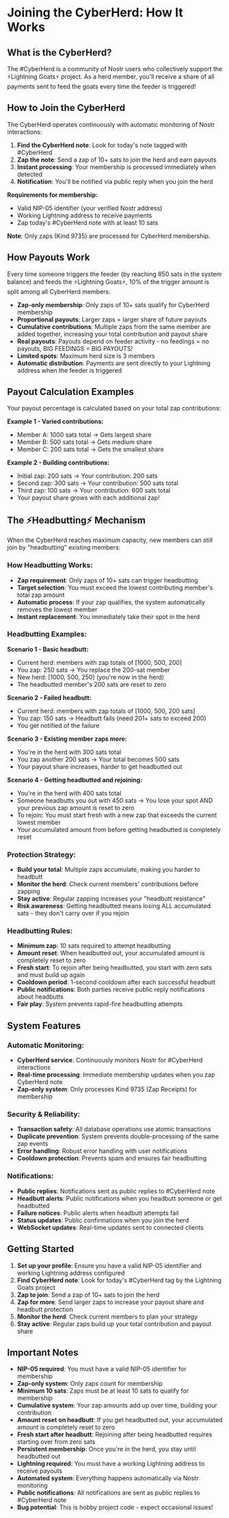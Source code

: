 # Joining the CyberHerd: How It Works

## What is the CyberHerd?

The #CyberHerd is a community of Nostr users who collectively support the ⚡Lightning Goats⚡ project. As a herd member, you'll receive a share of all payments sent to feed the goats every time the feeder is triggered!

## How to Join the CyberHerd

The CyberHerd operates continuously with automatic monitoring of Nostr interactions:

1. **Find the CyberHerd note**: Look for today's note tagged with #CyberHerd
2. **Zap the note**: Send a zap of 10+ sats to join the herd and earn payouts
3. **Instant processing**: Your membership is processed immediately when detected
4. **Notification**: You'll be notified via public reply when you join the herd

**Requirements for membership:**
- Valid NIP-05 identifier (your verified Nostr address)
- Working Lightning address to receive payments
- Zap today's #CyberHerd note with at least 10 sats

**Note**: Only zaps (Kind 9735) are processed for CyberHerd membership.

## How Payouts Work

Every time someone triggers the feeder (by reaching 850 sats in the system balance) and feeds the ⚡Lightning Goats⚡, 10% of the trigger amount is split among all CyberHerd members:

- **Zap-only membership**: Only zaps of 10+ sats qualify for CyberHerd membership
- **Proportional payouts**: Larger zaps = larger share of future payouts
- **Cumulative contributions**: Multiple zaps from the same member are added together, increasing your total contribution and payout share
- **Real payouts**: Payouts depend on feeder activity - no feedings = no payouts, BIG FEEDINGS = BIG PAYOUTS!
- **Limited spots**: Maximum herd size is 3 members
- **Automatic distribution**: Payments are sent directly to your Lightning address when the feeder is triggered

## Payout Calculation Examples

Your payout percentage is calculated based on your total zap contributions:

**Example 1 - Varied contributions:**
- Member A: 1000 sats total → Gets largest share
- Member B: 500 sats total → Gets medium share  
- Member C: 200 sats total → Gets the smallest share

**Example 2 - Building contributions:**
- Initial zap: 200 sats → Your contribution: 200 sats
- Second zap: 300 sats → Your contribution: 500 sats total  
- Third zap: 100 sats → Your contribution: 600 sats total
- Your payout share grows with each additional zap!

## The ⚡Headbutting⚡ Mechanism

When the CyberHerd reaches maximum capacity, new members can still join by "headbutting" existing members:

### How Headbutting Works:
- **Zap requirement**: Only zaps of 10+ sats can trigger headbutting
- **Target selection**: You must exceed the lowest contributing member's total zap amount
- **Automatic process**: If your zap qualifies, the system automatically removes the lowest member
- **Instant replacement**: You immediately take their spot in the herd

### Headbutting Examples:

**Scenario 1 - Basic headbutt:**
- Current herd: members with zap totals of [1000, 500, 200]
- You zap: 250 sats → You replace the 200-sat member
- New herd: [1000, 500, 250] (you're now in the herd)
- The headbutted member's 200 sats are reset to zero

**Scenario 2 - Failed headbutt:**
- Current herd: members with zap totals of [1000, 500, 200 sats]  
- You zap: 150 sats → Headbutt fails (need 201+ sats to exceed 200)
- You get notified of the failure

**Scenario 3 - Existing member zaps more:**
- You're in the herd with 300 sats total
- You zap another 200 sats → Your total becomes 500 sats
- Your payout share increases, harder to get headbutted out

**Scenario 4 - Getting headbutted and rejoining:**
- You're in the herd with 400 sats total
- Someone headbutts you out with 450 sats → You lose your spot AND your previous zap amount is reset to zero
- To rejoin: You must start fresh with a new zap that exceeds the current lowest member
- Your accumulated amount from before getting headbutted is completely reset

### Protection Strategy:
- **Build your total**: Multiple zaps accumulate, making you harder to headbutt
- **Monitor the herd**: Check current members' contributions before zapping
- **Stay active**: Regular zapping increases your "headbutt resistance"
- **Risk awareness**: Getting headbutted means losing ALL accumulated sats - they don't carry over if you rejoin

### Headbutting Rules:
- **Minimum zap**: 10 sats required to attempt headbutting
- **Amount reset**: When headbutted out, your accumulated amount is completely reset to zero
- **Fresh start**: To rejoin after being headbutted, you start with zero sats and must build up again
- **Cooldown period**: 1-second cooldown after each successful headbutt
- **Public notifications**: Both parties receive public reply notifications about headbutts
- **Fair play**: System prevents rapid-fire headbutting attempts

## System Features

### Automatic Monitoring:
- **CyberHerd service**: Continuously monitors Nostr for #CyberHerd interactions
- **Real-time processing**: Immediate membership updates when you zap CyberHerd note
- **Zap-only system**: Only processes Kind 9735 (Zap Receipts) for membership

### Security & Reliability:
- **Transaction safety**: All database operations use atomic transactions
- **Duplicate prevention**: System prevents double-processing of the same zap events
- **Error handling**: Robust error handling with user notifications
- **Cooldown protection**: Prevents spam and ensures fair headbutting

### Notifications:
- **Public replies**: Notifications sent as public replies to #CyberHerd note
- **Headbutt alerts**: Public notifications when you headbutt someone or get headbutted
- **Failure notices**: Public alerts when headbutt attempts fail
- **Status updates**: Public confirmations when you join the herd
- **WebSocket updates**: Real-time updates sent to connected clients

## Getting Started

1. **Set up your profile**: Ensure you have a valid NIP-05 identifier and working Lightning address configured
2. **Find CyberHerd note**: Look for today's #CyberHerd tag by the Lightning Goats project
3. **Zap to join**: Send a zap of 10+ sats to join the herd
4. **Zap for more**: Send larger zaps to increase your payout share and headbutt protection
5. **Monitor the herd**: Check current members to plan your strategy
6. **Stay active**: Regular zaps build up your total contribution and payout share

## Important Notes

- **NIP-05 required**: You must have a valid NIP-05 identifier for membership
- **Zap-only system**: Only zaps count for membership
- **Minimum 10 sats**: Zaps must be at least 10 sats to qualify for membership
- **Cumulative system**: Your zap amounts add up over time, building your contribution
- **Amount reset on headbutt**: If you get headbutted out, your accumulated amount is completely reset to zero
- **Fresh start after headbutt**: Rejoining after being headbutted requires starting over from zero sats
- **Persistent membership**: Once you're in the herd, you stay until headbutted out
- **Lightning required**: You must have a working Lightning address to receive payouts
- **Automated system**: Everything happens automatically via Nostr monitoring
- **Public notifications**: All notifications are sent as public replies to #CyberHerd note
- **Bug potential**: This is hobby project code - expect occasional issues!
